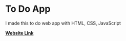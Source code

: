 <h1>To Do App</h1>
<p>I made this to do web app with HTML, CSS, JavaScript</p>
<b><a href="https://vishalvs04.github.io/todo_app/">Website Link</a></b>
